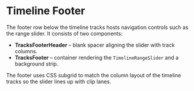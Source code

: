 # Timeline Footer

The footer row below the timeline tracks hosts navigation controls such as
the range slider. It consists of two components:

- **TracksFooterHeader** – blank spacer aligning the slider with track
  columns.
- **TracksFooter** – container rendering the `TimelineRangeSlider` and a
  background strip.

The footer uses CSS subgrid to match the column layout of the timeline
tracks so the slider lines up with clip lanes.

